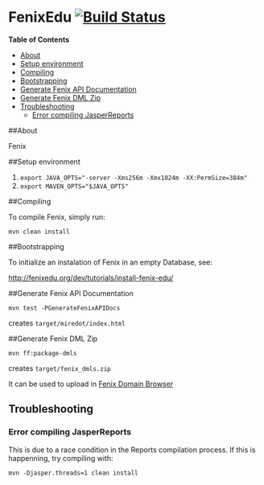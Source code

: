 FenixEdu [![Build Status](https://travis-ci.org/FenixEdu/fenix.png?branch=develop)](https://travis-ci.org/FenixEdu/fenix)
==========

**Table of Contents**

- [About](#about)
- [Setup environment](#setup-environment)
- [Compiling](#compiling)
- [Bootstrapping](#bootstrapping)
- [Generate Fenix API Documentation](#generate-fenix-api-documentation)
- [Generate Fenix DML Zip](#generate-fenix-dml-zip)
- [Troubleshooting](#troubleshooting)
	- [Error compiling JasperReports](#error-compiling-jasperreports)
	
##About

Fenix


##Setup environment
1. `export JAVA_OPTS="-server -Xms256m -Xmx1024m -XX:PermSize=384m"`
2. `export MAVEN_OPTS="$JAVA_OPTS"`


##Compiling
  
To compile Fenix, simply run:

    mvn clean install
    
##Bootstrapping

To initialize an instalation of Fenix in an empty Database, see: 

http://fenixedu.org/dev/tutorials/install-fenix-edu/

##Generate Fenix API Documentation

    mvn test -PGenerateFenixAPIDocs

creates `target/miredot/index.html`


##Generate Fenix DML Zip

    mvn ff:package-dmls

creates `target/fenix_dmls.zip`

It can be used to upload in [Fenix Domain Browser](https://fenix-ashes.ist.utl.pt/fdb)

	
## Troubleshooting

### Error compiling JasperReports

This is due to a race condition in the Reports compilation process. If this is happenning, try compiling with: 

    mvn -Djasper.threads=1 clean install
